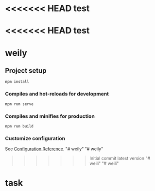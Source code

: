 <<<<<<< HEAD
test
=======
<<<<<<< HEAD
test
=======
# weily

## Project setup
```
npm install
```

### Compiles and hot-reloads for development
```
npm run serve
```

### Compiles and minifies for production
```
npm run build
```

### Customize configuration
See [Configuration Reference](https://cli.vuejs.org/config/).
"# weily" 
"# weily" 
>>>>>>> Initial commit
>>>>>>> latest version
"# weili" 
"# weili" 
# task
